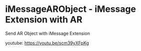 # iMessageARObject - iMessage Extension with AR
Send AR Object with iMessage Extension

youtube: https://youtu.be/scm39yXFpKg
